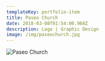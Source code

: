 ```yaml
---
templateKey: portfolio-item
title: Paseo Church
date: 2018-03-08T01:54:00.968Z
description: Logo | Graphic Design
image: /img/paseochurch.jpg
---
```


![Paseo Church](/img/paseochurch.jpg)

